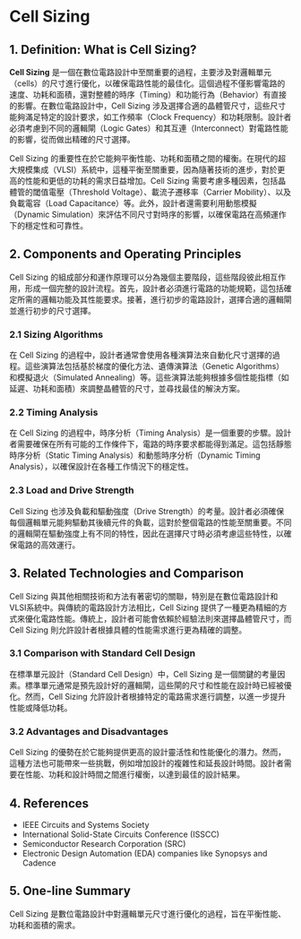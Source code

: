 # Cell Sizing

## 1. Definition: What is **Cell Sizing**?
**Cell Sizing** 是一個在數位電路設計中至關重要的過程，主要涉及對邏輯單元（cells）的尺寸進行優化，以確保電路性能的最佳化。這個過程不僅影響電路的速度、功耗和面積，還對整體的時序（Timing）和功能行為（Behavior）有直接的影響。在數位電路設計中，Cell Sizing 涉及選擇合適的晶體管尺寸，這些尺寸能夠滿足特定的設計要求，如工作頻率（Clock Frequency）和功耗限制。設計者必須考慮到不同的邏輯閘（Logic Gates）和其互連（Interconnect）對電路性能的影響，從而做出精確的尺寸選擇。

Cell Sizing 的重要性在於它能夠平衡性能、功耗和面積之間的權衡。在現代的超大規模集成（VLSI）系統中，這種平衡至關重要，因為隨著技術的進步，對於更高的性能和更低的功耗的需求日益增加。Cell Sizing 需要考慮多種因素，包括晶體管的閾值電壓（Threshold Voltage）、載流子遷移率（Carrier Mobility）、以及負載電容（Load Capacitance）等。此外，設計者還需要利用動態模擬（Dynamic Simulation）來評估不同尺寸對時序的影響，以確保電路在高頻運作下的穩定性和可靠性。

## 2. Components and Operating Principles
Cell Sizing 的組成部分和運作原理可以分為幾個主要階段，這些階段彼此相互作用，形成一個完整的設計流程。首先，設計者必須進行電路的功能規範，這包括確定所需的邏輯功能及其性能要求。接著，進行初步的電路設計，選擇合適的邏輯閘並進行初步的尺寸選擇。

### 2.1 Sizing Algorithms
在 Cell Sizing 的過程中，設計者通常會使用各種演算法來自動化尺寸選擇的過程。這些演算法包括基於梯度的優化方法、遺傳演算法（Genetic Algorithms）和模擬退火（Simulated Annealing）等。這些演算法能夠根據多個性能指標（如延遲、功耗和面積）來調整晶體管的尺寸，並尋找最佳的解決方案。

### 2.2 Timing Analysis
在 Cell Sizing 的過程中，時序分析（Timing Analysis）是一個重要的步驟。設計者需要確保在所有可能的工作條件下，電路的時序要求都能得到滿足。這包括靜態時序分析（Static Timing Analysis）和動態時序分析（Dynamic Timing Analysis），以確保設計在各種工作情況下的穩定性。

### 2.3 Load and Drive Strength
Cell Sizing 也涉及負載和驅動強度（Drive Strength）的考量。設計者必須確保每個邏輯單元能夠驅動其後續元件的負載，這對於整個電路的性能至關重要。不同的邏輯閘在驅動強度上有不同的特性，因此在選擇尺寸時必須考慮這些特性，以確保電路的高效運行。

## 3. Related Technologies and Comparison
Cell Sizing 與其他相關技術和方法有著密切的關聯，特別是在數位電路設計和VLSI系統中。與傳統的電路設計方法相比，Cell Sizing 提供了一種更為精細的方式來優化電路性能。傳統上，設計者可能會依賴於經驗法則來選擇晶體管尺寸，而 Cell Sizing 則允許設計者根據具體的性能需求進行更為精確的調整。

### 3.1 Comparison with Standard Cell Design
在標準單元設計（Standard Cell Design）中，Cell Sizing 是一個關鍵的考量因素。標準單元通常是預先設計好的邏輯閘，這些閘的尺寸和性能在設計時已經被優化。然而，Cell Sizing 允許設計者根據特定的電路需求進行調整，以進一步提升性能或降低功耗。

### 3.2 Advantages and Disadvantages
Cell Sizing 的優勢在於它能夠提供更高的設計靈活性和性能優化的潛力。然而，這種方法也可能帶來一些挑戰，例如增加設計的複雜性和延長設計時間。設計者需要在性能、功耗和設計時間之間進行權衡，以達到最佳的設計結果。

## 4. References
- IEEE Circuits and Systems Society
- International Solid-State Circuits Conference (ISSCC)
- Semiconductor Research Corporation (SRC)
- Electronic Design Automation (EDA) companies like Synopsys and Cadence

## 5. One-line Summary
Cell Sizing 是數位電路設計中對邏輯單元尺寸進行優化的過程，旨在平衡性能、功耗和面積的需求。